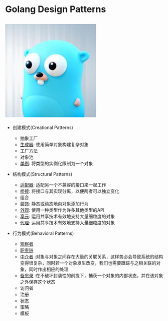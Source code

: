 # Golang Design Patterns
![alt](https://github.com/MrVWY/GolangDesignPatterns/blob/master/g.jpg)
----
* 创建模式(Creational Patterns)
    * 抽象工厂  
    * [生成器](https://github.com/MrVWY/GolangDesignPatterns/blob/master/Creational%20Patterns/builder.go): 使用简单对象构建复杂对象  
    * 工厂方法  
    * 对象池  
    * [单例](https://github.com/MrVWY/GolangDesignPatterns/blob/master/Creational%20Patterns/Singleton.go): 将类型的实例化限制为一个对象  

* 结构模式(Structural Patterns)
    * [适配器](https://github.com/MrVWY/GolangDesignPatterns/blob/master/Structural%20Patterns/adapter.go): 适配另一个不兼容的接口来一起工作  
    * [桥接](https://github.com/MrVWY/GolangDesignPatterns/blob/master/Structural%20Patterns/bridging.go): 将接口与其实现分离，以便两者可以独立变化  
    * 组合  
    * [装饰](https://github.com/MrVWY/GolangDesignPatterns/blob/master/Structural%20Patterns/decorator.go): 静态或动态地向对象添加行为  
    * [外观](https://github.com/MrVWY/GolangDesignPatterns/blob/master/Structural%20Patterns/facede.go): 使用一种类型作为许多其他类型的API  
    * [享元](https://github.com/MrVWY/GolangDesignPatterns/blob/master/Structural%20Patterns/Flyweight.go): 运用共享技术有效地支持大量细粒度的对象  
    * [代理](https://github.com/MrVWY/GolangDesignPatterns/blob/master/Structural%20Patterns/proxy.go): 运用共享技术有效地支持大量细粒度的对象  

* 行为模式(Behavioral Patterns)
    * [观察者](https://github.com/MrVWY/GolangDesignPatterns/blob/master/Behavioral%20Patterns/observer.go)  
    * [职责链](https://github.com/MrVWY/GolangDesignPatterns/blob/master/Behavioral%20Patterns/chain_of_reponsibility.go)
    * [中介者](https://github.com/MrVWY/GolangDesignPatterns/blob/master/Behavioral%20Patterns/mediator.go) :对象与对象之间存在大量的关联关系，这样势必会导致系统的结构变得很复杂，同时若一个对象发生改变，我们也需要跟踪与之相关联的对象，同时作出相应的处理  
    * [备忘录](https://github.com/MrVWY/GolangDesignPatterns/blob/master/Behavioral%20Patterns/memorandum.go) :在不破坏封装性的前提下，捕获一个对象的内部状态，并在该对象之外保存这个状态  
    * 访问者
    * 注册
    * 状态
    * 策略
    * 模板
    